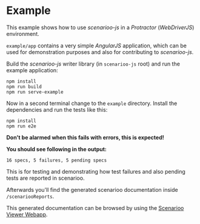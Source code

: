 # Example

This example shows how to use *scenarioo-js* in a *Protractor* (*WebDriverJS*) environment.

`example/app` contains a very simple *AngularJS* application, which can be used for demonstration purposes and also for contributing to  *scenarioo-js*.

Build the *scenarioo-js* writer library (in `scenarioo-js` root) and run the example application:

```
npm install
npm run build
npm run serve-example
```

Now in a second terminal change to the `example` directory. Install the dependencies and run the tests like this:

```
npm install
npm run e2e
```

**Don't be alarmed when this fails with errors, this is expected!**

**You should see following in the output:**<br/>
```
16 specs, 5 failures, 5 pending specs
```

This is for testing and demonstrating how test failures and also pending tests are reported in scenarioo.

Afterwards you'll find the generated scenarioo documentation inside `/scenariooReports`.

This generated documentation can be browsed by using the [Scenarioo Viewer Webapp](https://github.com/scenarioo/scenarioo).
